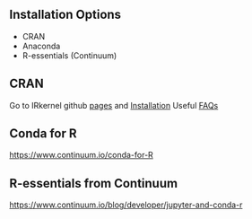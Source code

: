 ## Installation Options
* CRAN
* Anaconda
* R-essentials (Continuum)

## CRAN
Go to IRkernel github [pages](https://irkernel.github.io/) and [Installation](https://irkernel.github.io/installation/)
Useful [FAQs](https://irkernel.github.io/faq/)


## Conda for R
https://www.continuum.io/conda-for-R


## R-essentials from Continuum
https://www.continuum.io/blog/developer/jupyter-and-conda-r

